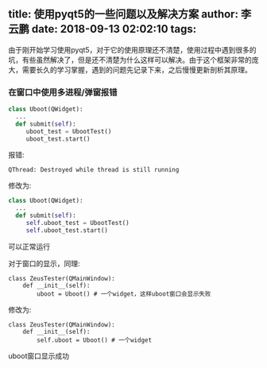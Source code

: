 title: 使用pyqt5的一些问题以及解决方案
author: 李云鹏
date: 2018-09-13 02:02:10
tags:
---
由于刚开始学习使用pyqt5，对于它的使用原理还不清楚，使用过程中遇到很多的坑，有些虽然解决了，但是还不清楚为什么这样可以解决。由于这个框架非常的庞大，需要长久的学习掌握，遇到的问题先记录下来，之后慢慢更新剖析其原理。

<!--more-->

### 在窗口中使用多进程/弹窗报错

```python
class Uboot(QWidget):
  ...
  def submit(self):
     uboot_test = UbootTest()
     uboot_test.start()
```
报错:

```
QThread: Destroyed while thread is still running
```

修改为:


```python
class Uboot(QWidget):
  ...
  def submit(self):
     self.uboot_test = UbootTest()
     self.uboot_test.start()
```
可以正常运行

对于窗口的显示，同理:
```
class ZeusTester(QMainWindow):
	def __init__(self):
		uboot = Uboot() # 一个widget，这样uboot窗口会显示失败
```
修改为:

```
class ZeusTester(QMainWindow):
	def __init__(self):
		self.uboot = Uboot() # 一个widget
```
uboot窗口显示成功

